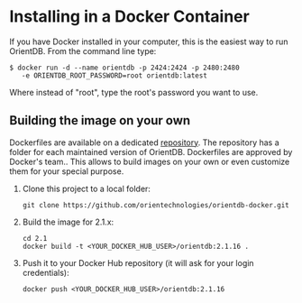 <!-- proofread 2015-11-26 SAM -->
# Installing in a Docker Container

If you have Docker installed in your computer, this is the easiest way to run OrientDB. From the command line type:

```
$ docker run -d --name orientdb -p 2424:2424 -p 2480:2480
   -e ORIENTDB_ROOT_PASSWORD=root orientdb:latest
```

Where instead of "root", type the root's password you want to use.

##  Building the image on your own

Dockerfiles are available on a dedicated [repository](https://github.com/orientechnologies/orientdb-docker). The repository has a folder for each maintained version of OrientDB. Dockerfiles are approved by Docker's team.. This allows to build images on your own or even customize them for your special purpose.

1. Clone this project to a local folder:
   ```
   git clone https://github.com/orientechnologies/orientdb-docker.git
   ```
2. Build the image for 2.1.x:
   ```
   cd 2.1
   docker build -t <YOUR_DOCKER_HUB_USER>/orientdb:2.1.16 .
   ```
3. Push it to your Docker Hub repository (it will ask for your login credentials):
   ```
   docker push <YOUR_DOCKER_HUB_USER>/orientdb:2.1.16
   ```


